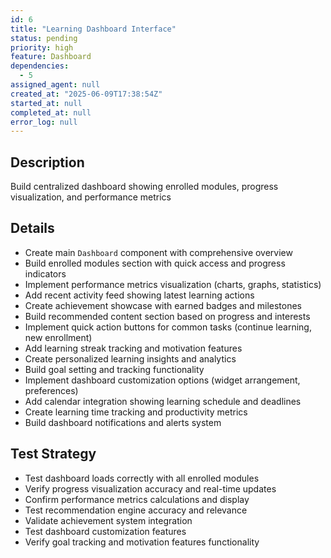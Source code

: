 ```yaml
---
id: 6
title: "Learning Dashboard Interface"
status: pending
priority: high
feature: Dashboard
dependencies:
  - 5
assigned_agent: null
created_at: "2025-06-09T17:38:54Z"
started_at: null
completed_at: null
error_log: null
---
```


## Description

Build centralized dashboard showing enrolled modules, progress visualization, and performance metrics

## Details

- Create main `Dashboard` component with comprehensive overview
- Build enrolled modules section with quick access and progress indicators
- Implement performance metrics visualization (charts, graphs, statistics)
- Add recent activity feed showing latest learning actions
- Create achievement showcase with earned badges and milestones
- Build recommended content section based on progress and interests
- Implement quick action buttons for common tasks (continue learning, new enrollment)
- Add learning streak tracking and motivation features
- Create personalized learning insights and analytics
- Build goal setting and tracking functionality
- Implement dashboard customization options (widget arrangement, preferences)
- Add calendar integration showing learning schedule and deadlines
- Create learning time tracking and productivity metrics
- Build dashboard notifications and alerts system

## Test Strategy

- Test dashboard loads correctly with all enrolled modules
- Verify progress visualization accuracy and real-time updates
- Confirm performance metrics calculations and display
- Test recommendation engine accuracy and relevance
- Validate achievement system integration
- Test dashboard customization features
- Verify goal tracking and motivation features functionality
